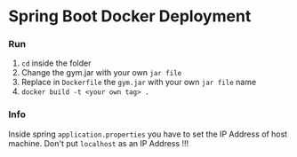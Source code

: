 # Spring Boot Docker Deployment

### Run
1. `cd` inside the folder
2. Change the gym.jar with your own `jar file`
3. Replace in `Dockerfile` the `gym.jar` with your own `jar file` name 
4. `docker build -t <your own tag> . `

### Info
Inside spring `application.properties` you have to set the IP Address of 
host machine. Don't put `localhost` as an IP Address !!! 

